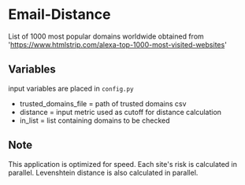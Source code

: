# Email-Distance

List of 1000 most popular domains worldwide obtained from 'https://www.htmlstrip.com/alexa-top-1000-most-visited-websites'  

## Variables

input variables are placed in `config.py`  

- trusted_domains_file = path of trusted domains csv
- distance = input metric used as cutoff for distance calculation
- in_list = list containing domains to be checked

## Note

This application is optimized for speed. Each site's risk is calculated in parallel. Levenshtein distance is also calculated in parallel.
